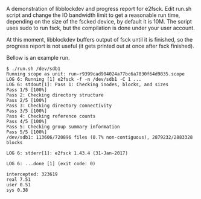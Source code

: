 A demonstration of libblockdev and progress report for e2fsck. Edit run.sh
script and change the IO bandwidth limit to get a reasonable run time,
depending on the size of the fscked device, by default it is 10M. The script
uses sudo to run fsck, but the compilation is done under your user account.

At this moment, libblockdev buffers output of fsck until it is finished, so
the progress report is not useful (it gets printed out at once after fsck
finished).

Bellow is an example run.
~~~~
$ ./run.sh /dev/sdb1
Running scope as unit: run-r9399cad904024a77bc6a7830f64d9835.scope
LOG 6: Running [1] e2fsck -f -n /dev/sdb1 -C 1 ...
LOG 6: stdout[1]: Pass 1: Checking inodes, blocks, and sizes
Pass 1/5 [100%]
Pass 2: Checking directory structure
Pass 2/5 [100%]
Pass 3: Checking directory connectivity
Pass 3/5 [100%]
Pass 4: Checking reference counts
Pass 4/5 [100%]
Pass 5: Checking group summary information
Pass 5/5 [100%]
/dev/sdb1: 113606/720896 files (0.7% non-contiguous), 2879232/2883328 blocks

LOG 6: stderr[1]: e2fsck 1.43.4 (31-Jan-2017)

LOG 6: ...done [1] (exit code: 0)

intercepted: 323619
real 7.51
user 0.51
sys 0.38
~~~~
